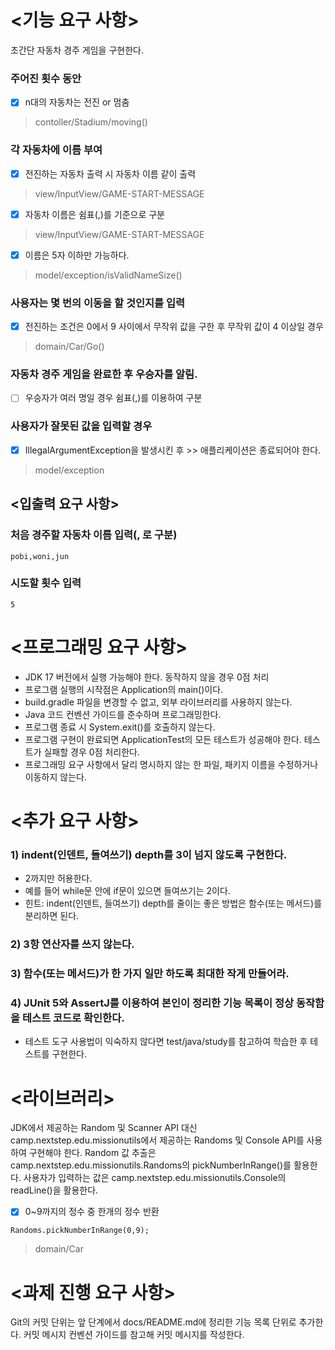 # <기능 요구 사항>
초간단 자동차 경주 게임을 구현한다.

### 주어진 횟수 동안
- [x] n대의 자동차는 전진 or 멈춤
> contoller/Stadium/moving()


### 각 자동차에 이름 부여
- [x] 전진하는 자동차 출력 시 자동차 이름 같이 출력
> view/InputView/GAME-START-MESSAGE

- [x] 자동차 이름은 쉼표(,)를 기준으로 구분
> view/InputView/GAME-START-MESSAGE

- [x] 이름은 5자 이하만 가능하다.
> model/exception/isValidNameSize()


### 사용자는 몇 번의 이동을 할 것인지를 입력
- [x] 전진하는 조건은 0에서 9 사이에서 무작위 값을 구한 후 무작위 값이 4 이상일 경우
> domain/Car/Go()


### 자동차 경주 게임을 완료한 후 우승자를 알림.
- [ ] 우승자가 여러 명일 경우 쉼표(,)를 이용하여 구분


### 사용자가 잘못된 값을 입력할 경우
- [x] IllegalArgumentException을 발생시킨 후 >> 애플리케이션은 종료되어야 한다.
> model/exception

## <입출력 요구 사항>
### 처음 경주할 자동차 이름 입력(, 로 구분)
```
pobi,woni,jun
```


### 시도할 횟수 입력
```5```

# <프로그래밍 요구 사항>
- JDK 17 버전에서 실행 가능해야 한다. 동작하지 않을 경우 0점 처리
- 프로그램 실행의 시작점은 Application의 main()이다.
- build.gradle 파일을 변경할 수 없고, 외부 라이브러리를 사용하지 않는다.
- Java 코드 컨벤션 가이드를 준수하며 프로그래밍한다.
- 프로그램 종료 시 System.exit()를 호출하지 않는다.
- 프로그램 구현이 완료되면 ApplicationTest의 모든 테스트가 성공해야 한다. 테스트가 실패할 경우 0점 처리한다.
- 프로그래밍 요구 사항에서 달리 명시하지 않는 한 파일, 패키지 이름을 수정하거나 이동하지 않는다.

# <추가 요구 사항>
### 1) indent(인덴트, 들여쓰기) depth를 3이 넘지 않도록 구현한다.
- 2까지만 허용한다.
- 예를 들어 while문 안에 if문이 있으면 들여쓰기는 2이다.
- 힌트: indent(인덴트, 들여쓰기) depth를 줄이는 좋은 방법은 함수(또는 메서드)를 분리하면 된다.

### 2) 3항 연산자를 쓰지 않는다.
### 3) 함수(또는 메서드)가 한 가지 일만 하도록 최대한 작게 만들어라.
### 4) JUnit 5와 AssertJ를 이용하여 본인이 정리한 기능 목록이 정상 동작함을 테스트 코드로 확인한다.
- 테스트 도구 사용법이 익숙하지 않다면 test/java/study를 참고하여 학습한 후 테스트를 구현한다.

# <라이브러리>
JDK에서 제공하는 Random 및 Scanner API 대신 camp.nextstep.edu.missionutils에서 제공하는 Randoms 및 Console API를 사용하여 구현해야 한다.
Random 값 추출은 camp.nextstep.edu.missionutils.Randoms의 pickNumberInRange()를 활용한다.
사용자가 입력하는 값은 camp.nextstep.edu.missionutils.Console의 readLine()을 활용한다.
- [x] 0~9까지의 정수 중 한개의 정수 반환
```
Randoms.pickNumberInRange(0,9);
```
> domain/Car

# <과제 진행 요구 사항>
Git의 커밋 단위는 앞 단계에서 docs/README.md에 정리한 기능 목록 단위로 추가한다.
커밋 메시지 컨벤션 가이드를 참고해 커밋 메시지를 작성한다.

